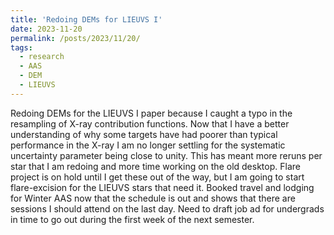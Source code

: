 ```yaml
---
title: 'Redoing DEMs for LIEUVS I'
date: 2023-11-20
permalink: /posts/2023/11/20/
tags:
  - research
  - AAS
  - DEM
  - LIEUVS
---
```

Redoing DEMs for the LIEUVS I paper because I caught a typo in the resampling of X-ray contribution functions. Now that I have a better understanding of why some targets have had poorer than typical performance in the X-ray I am no longer settling for the systematic uncertainty parameter being close to unity. This has meant more reruns per star that I am redoing and more time working on the old desktop. Flare project is on hold until I get these out of the way, but I am going to start flare-excision for the LIEUVS stars that need it. Booked travel and lodging for Winter AAS now that the schedule is out and shows that there are sessions I should attend on the last day. Need to draft job ad for undergrads in time to go out during the first week of the next semester.